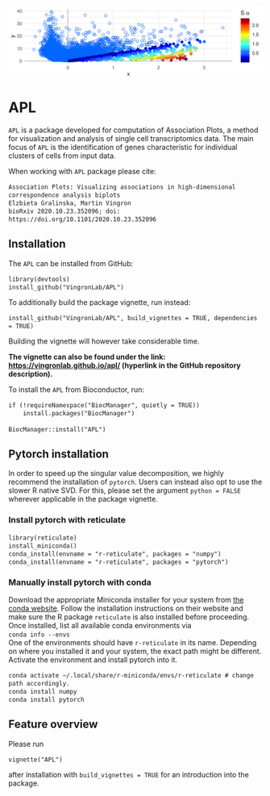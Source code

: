 <img src="man/figures/fig_AP.png" width="700">

# APL

`APL` is a package developed for computation of Association Plots, a method for visualization and analysis of single cell transcriptomics data. The main focus of `APL` is the identification of genes characteristic for individual clusters of cells from input data. 

When working with `APL` package please cite:
```
Association Plots: Visualizing associations in high-dimensional correspondence analysis biplots
Elzbieta Gralinska, Martin Vingron
bioRxiv 2020.10.23.352096; doi: https://doi.org/10.1101/2020.10.23.352096
```

## Installation

The `APL` can be installed from GitHub:
    
    library(devtools)
    install_github("VingronLab/APL")
    

To additionally build the package vignette, run instead:

    install_github("VingronLab/APL", build_vignettes = TRUE, dependencies = TRUE)


Building the vignette will however take considerable time.

**The vignette can also be found under the link: https://vingronlab.github.io/apl/ (hyperlink in the GitHub repository description).**

To install the `APL` from Bioconductor, run:

    if (!requireNamespace("BiocManager", quietly = TRUE))
        install.packages("BiocManager")
    
    BiocManager::install("APL")

 
## Pytorch installation

In order to speed up the singular value decomposition, we highly recommend the installation of `pytorch`.
Users can instead also opt to use the slower R native SVD. For this, please set the argument `python = FALSE` wherever applicable in the package vignette.

### Install pytorch with reticulate

    library(reticulate)
    install_miniconda() 
    conda_install(envname = "r-reticulate", packages = "numpy")
    conda_install(envname = "r-reticulate", packages = "pytorch")

### Manually install pytorch with conda

Download the appropriate Miniconda installer for your system from [the conda website](https://docs.conda.io/en/latest/miniconda.html). 
Follow the installation instructions on their website and make sure the R package `reticulate` is also installed before proceeding.
Once installed, list all available conda environments via <br>
`conda info --envs` <br>
One of the environments should have `r-reticulate` in its name. Depending on where
you installed it and your system, the exact path might be different.
Activate the environment and install pytorch into it.

    conda activate ~/.local/share/r-miniconda/envs/r-reticulate # change path accordingly.
    conda install numpy
    conda install pytorch


## Feature overview

Please run 
    
    vignette("APL")

after installation with `build_vignettes = TRUE` for an introduction into the package.
